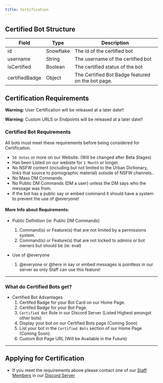 ```yaml
---
title: Certification
---
```


## Certified Bot Structure
| Field	| Type | Description
|--------------|----------|--------------|
id | Snowflake | The id of the certified bot 
username | String |	The username of the certified bot
isCertified | Boolean	| The certified status of the bot
certifiedBadge | Object | The Certified Bot Badge featured on the bot page.

## Certification Requirements

<Alert type="error">

<strong>Warning:</strong> User Certification will be released at a later date!!

</Alert>

<Alert type="error">

<strong>Warning:</strong> Custom URLS or Endpoints will be released at a later date!!

</Alert>

### Certified Bot Requirements
All bots must meet these requirements before being considered for Certification.
* `50 Votes` or more on our Website. (Will be changed after Beta Stages)
* Has been Listed on our webiste for `1 Month` or longer.
* No NSFW content (including but not limited to the Urban Dictionary, links that source to pornographic material) outside of NSFW channels..
* No Mass DM Commands.
* No Public DM Commands (DM a user) unless the DM says who the message was from.
* If the bot has a public say or embed command it should have a system to prevent the use of @everyone!

#### More Info about Requirements:
* Public Definition (ie: Public DM Commands)
   1. Command(s) or Feature(s) that are not limited by a permissions system.
   2. Command(s) or Feature(s) that are not locked to admins or bot owners but should be (ie: eval)

* Use of @everyone
   1. @everyone or @here in say or embed messages is pointless in our server as only Staff can use this feature!

---


### What do Certified Bots get?
* Certified Bot Advantages
  1. Certifed Badge for your Bot Card on our Home Page.
  2. Certifed Badge for your Bot Page.
  3. `Certified Bot` Role in our Discord Server (Listed Highest amongst other bots)
  4. Display your bot on our Certified Bots page (Coming Soon)
  5. List your bot in the `Certified Bots` section of our Home Page (Coming Soon).
  6. Custom Bot Page URL (Will be Available in the Future)

---

## Applying for Certification
* If you meet the requirements above please contact one of our [Staff Members](https://paradisebots.net/staff) in our [Discord Server](https://paradisebots.net/join)

